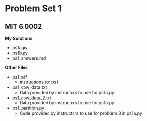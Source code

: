 # Problem Set 1
## MIT 6.0002

**My Solutions**
* ps1a.py
* ps1b.py
* ps1_answers.md

**Other Files**
* ps1.pdf
    * Instructions for ps1
* ps1_cow_data.txt
    * Data provided by instructors to use for ps1a.py
* ps1_cow_data_2.txt
    * Data provided by instructors to use for ps1a.py
* ps1_partition.py
    * Code provided by instructors to use for problem 3 in ps1a.py
